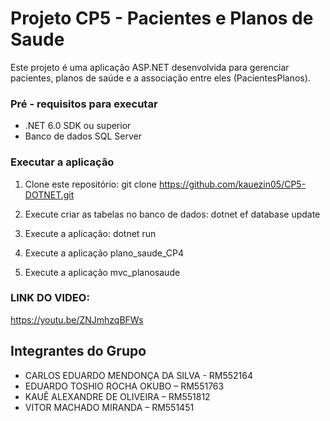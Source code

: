 # Projeto CP5 - Pacientes e Planos de Saude

Este projeto é uma aplicação ASP.NET desenvolvida para gerenciar pacientes, planos de saúde e a associação entre eles (PacientesPlanos).

### Pré - requisitos para executar
- .NET 6.0 SDK ou superior
- Banco de dados SQL Server

### Executar a aplicação

1. Clone este repositório: git clone https://github.com/kauezin05/CP5-DOTNET.git
   
2. Execute criar as tabelas no banco de dados: dotnet ef database update

   
3. Execute a aplicação: dotnet run

4. Execute a aplicação plano_saude_CP4


5. Execute a aplicação mvc_planosaude

### LINK DO VIDEO:

https://youtu.be/ZNJmhzqBFWs
  
## Integrantes do Grupo
- CARLOS EDUARDO MENDONÇA DA SILVA - RM552164
- EDUARDO TOSHIO ROCHA OKUBO – RM551763
- KAUÊ ALEXANDRE DE OLIVEIRA – RM551812
- VITOR MACHADO MIRANDA – RM551451
